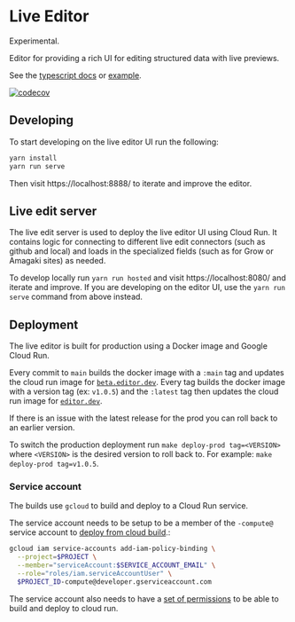 # Live Editor

Experimental.

Editor for providing a rich UI for editing structured data with live previews.

See the [typescript docs][tsdocs] or [example][example].

[![codecov](https://codecov.io/gh/blinkk/editor.dev-ui/branch/main/graph/badge.svg?token=Z327B3XPKO)](https://codecov.io/gh/blinkk/editor.dev-ui)

[example]: https://blinkk.github.io/editor.dev-ui/example/
[tsdocs]: https://blinkk.github.io/editor.dev-ui/

## Developing

To start developing on the live editor UI run the following:

```sh
yarn install
yarn run serve
```

Then visit https://localhost:8888/ to iterate and improve the editor.

## Live edit server

The live edit server is used to deploy the live editor UI using Cloud Run.
It contains logic for connecting to different live edit connectors (such as github and local)
and loads in the specialized fields (such as for Grow or Amagaki sites) as needed.

To develop locally run `yarn run hosted` and visit https://localhost:8080/ and iterate and improve.
If you are developing on the editor UI, use the `yarn run serve` command from above instead.

## Deployment

The live editor is built for production using a Docker image and Google Cloud Run.

Every commit to `main` builds the docker image with a `:main` tag and updates the cloud run image for [`beta.editor.dev`](https://beta.editor.dev).
Every tag builds the docker image with a version tag (ex: `v1.0.5`) and the `:latest` tag then updates the cloud run image for [`editor.dev`](https://editor.dev).

If there is an issue with the latest release for the prod you can roll back to an earlier version.

To switch the production deployment run `make deploy-prod tag=<VERSION>` where `<VERSION>` is the desired version to roll back to.
For example: `make deploy-prod tag=v1.0.5`.

### Service account

The builds use `gcloud` to build and deploy to a Cloud Run service.

The service account needs to be setup to be a member of the `-compute@` service account to [deploy from cloud build](https://cloud.google.com/build/docs/deploying-builds/deploy-cloud-run).:

```sh
gcloud iam service-accounts add-iam-policy-binding \
  --project=$PROJECT \
  --member="serviceAccount:$SERVICE_ACCOUNT_EMAIL" \
  --role="roles/iam.serviceAccountUser" \
  $PROJECT_ID-compute@developer.gserviceaccount.com
```

The service account also needs to have a [set of permissions](https://github.com/google-github-actions/deploy-cloudrun#setup) to be able to build and deploy to cloud run.
